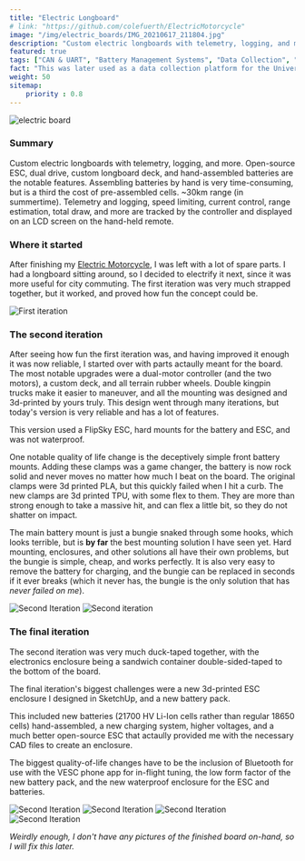 ```yaml
---
title: "Electric Longboard"
# link: "https://github.com/colefuerth/ElectricMotorcycle"
image: "/img/electric_boards/IMG_20210617_211804.jpg"
description: "Custom electric longboards with telemetry, logging, and more. Open-source ESC, dual drive, custom longboard deck, and hand-assembled batteries are the notable features. Assembling batteries by hand is very time-consuming, but is a third the cost of pre-assembled cells. ~30km range (in summertime). Telemetry and logging, speed limiting, current control, range estimation, total draw, and more are tracked by the controller and displayed on an LCD screen on the hand-held remote."
featured: true
tags: ["CAN & UART", "Battery Management Systems", "Data Collection", "Power Electronics"]
fact: "This was later used as a data collection platform for the University of Windsor's BMSLabs team!"
weight: 50
sitemap: 
    priority : 0.8
---
```


![electric board](/img/electric_boards/IMG_20210702_203611.jpg)

### Summary

Custom electric longboards with telemetry, logging, and more. Open-source ESC, dual drive, custom longboard deck, and hand-assembled batteries are the notable features. Assembling batteries by hand is very time-consuming, but is a third the cost of pre-assembled cells. ~30km range (in summertime). Telemetry and logging, speed limiting, current control, range estimation, total draw, and more are tracked by the controller and displayed on an LCD screen on the hand-held remote.

### Where it started

After finishing my [Electric Motorcycle](/projects/creations/electric-motorcycle/), I was left with a lot of spare parts. I had a longboard sitting around, so I decided to electrify it next, since it was more useful for city commuting. The first iteration was very much strapped together, but it worked, and proved how fun the concept could be.

![First iteration](/img/electric_boards/IMG_20210505_175926.jpg)
<!-- redo the link but with a max width -->
<!-- <img src="/img/electric_boards/IMG_20210505_175926.jpg" alt="First Iteration" width="200"> -->

### The second iteration

After seeing how fun the first iteration was, and having improved it enough it was now reliable, I started over with parts actaully meant for the board. The most notable upgrades were a dual-motor controller (and the two motors), a custom deck, and all terrain rubber wheels. Double kingpin trucks make it easier to maneuver, and all the mounting was designed and 3d-printed by yours truly. This design went through many iterations, but today's version is very reliable and has a lot of features.

This version used a FlipSky ESC, hard mounts for the battery and ESC, and was not waterproof.

One notable quality of life change is the deceptively simple front battery mounts. Adding these clamps was a game changer, the battery is now rock solid and never moves no matter how much I beat on the board. The original clamps were 3d printed PLA, but this quickly failed when I hit a curb. The new clamps are 3d printed TPU, with some flex to them. They are more than strong enough to take a massive hit, and can flex a little bit, so they do not shatter on impact.

The main battery mount is just a bungie snaked through some hooks, which looks terrible, but is **by far** the best mounting solution I have seen yet. Hard mounting, enclosures, and other solutions all have their own problems, but the bungie is simple, cheap, and works perfectly. It is also very easy to remove the battery for charging, and the bungie can be replaced in seconds if it ever breaks (which it never has, the bungie is the only solution that has *never failed on me*).

![Second Iteration](/img/electric_boards/IMG_20210617_211944.jpg)
![Second iteration](/img/electric_boards/IMG_20210525_112727.jpg)

### The final iteration

The second iteration was very much duck-taped together, with the electronics enclosure being a sandwich container double-sided-taped to the bottom of the board.

The final iteration's biggest challenges were a new 3d-printed ESC enclosure I designed in SketchUp, and a new battery pack.

This included new batteries (21700 HV Li-Ion cells rather than regular 18650 cells) hand-assembled, a new charging system, higher voltages, and a much better open-source ESC that actaully provided me with the necessary CAD files to create an enclosure.

The biggest quality-of-life changes have to be the inclusion of Bluetooth for use with the VESC phone app for in-flight tuning, the low form factor of the new battery pack, and the new waterproof enclosure for the ESC and batteries.

![Second Iteration](/img/electric_boards/IMG_20211216_161854.jpg)
![Second Iteration](/img/electric_boards/IMG_20220110_142510.jpg)
![Second Iteration](/img/electric_boards/IMG_20220111_172720.jpg)
![Second Iteration](/img/electric_boards/IMG_20220112_122322.jpg)

*Weirdly enough, I don't have any pictures of the finished board on-hand, so I will fix this later.*
